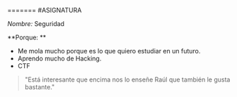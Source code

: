 =======
#ASIGNATURA

*Nombre:* Seguridad

**Porque: ** 
- Me mola mucho porque es lo que quiero estudiar en un futuro.
- Aprendo mucho de Hacking.
- CTF
> "Está interesante que encima nos lo enseñe Raúl que también le gusta bastante."
